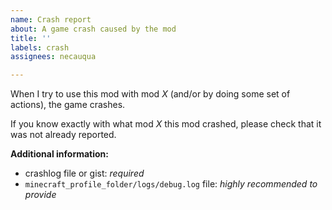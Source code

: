 ```yaml
---
name: Crash report
about: A game crash caused by the mod
title: ''
labels: crash
assignees: necauqua

---
```


When I try to use this mod with mod *X* (and/or by doing some set of actions), the game crashes. 

If you know exactly with what mod *X* this mod crashed, please check that it was not already reported.

**Additional information:**
- crashlog file or gist: *required*
- `minecraft_profile_folder/logs/debug.log` file: *highly recommended to provide*
